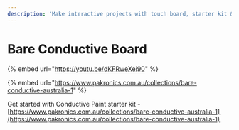```yaml
---
description: 'Make interactive projects with touch board, starter kit & conductive paint.'
---
```


# Bare Conductive Board

{% embed url="https://youtu.be/dKFRweXei90" %}

{% embed url="https://www.pakronics.com.au/collections/bare-conductive-australia-1" %}

Get started with Conductive Paint starter kit - [https://www.pakronics.com.au/collections/bare-conductive-australia-1](https://www.pakronics.com.au/collections/bare-conductive-australia-1)



